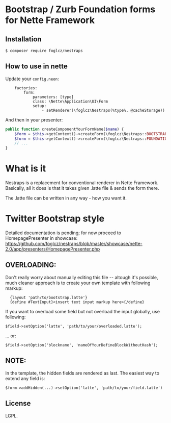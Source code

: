 Bootstrap / Zurb Foundation forms for Nette Framework
=====================================================

Installation
------------
```
$ composer require foglcz/nestraps
```

How to use in nette
-------------------

Update your `config.neon`:
```
    factories:
        form:
            parameters: [type]
            class: \Nette\Application\UI\Form
            setup:
                - setRenderer(\foglcz\Nestraps(%type%, @cacheStorage))
```

And then in your presenter:
```php
public function createComponentYourFormName($name) {
    $form = $this->getContext()->createForm(\foglcz\Nestraps::BOOTSTRAP);
    $form = $this->getContext()->createForm(\foglcz\Nestraps::FOUNDATION);
    // ...
}
```

What is it
==========
Nestraps is a replacement for conventional renderer in Nette Framework. Basically,
all it does is that it takes given .latte file & sends the form there.

The .latte file can be written in any way - how you want it.

Twitter Bootstrap style
=======================
Detailed documentation is pending; for now proceed to HomepagePresenter in showcase: https://github.com/foglcz/nestraps/blob/master/showcase/nette-2.0/app/presenters/HomepagePresenter.php

OVERLOADING:
------------
Don't really worry about manually editing this file -- altough it's possible, much cleaner approach is to create
your own template with following markup:

```
  {layout 'path/to/bootstrap.latte'}
  {define #TextInput}<insert text input markup here>{/define}
```

If you want to overload some field but not overload the input globally, use following:

`$field->setOption('latte', 'path/to/your/overloaded.latte');`

... or:

`$field->setOption('blockname', 'nameOfYourDefineBlockWithoutHash');`

NOTE:
-----
In the template, the hidden fields are rendered as last. The easiest way to extend any field is:

`$form->addHidden(...)->setOption('latte', 'path/to/your/field.latte')`

License
-------
LGPL.